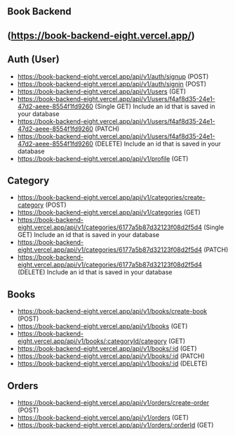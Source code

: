## Book Backend

## (https://book-backend-eight.vercel.app/)

## Auth (User)
- https://book-backend-eight.vercel.app/api/v1/auth/signup (POST)
- https://book-backend-eight.vercel.app/api/v1/auth/signin (POST)
- https://book-backend-eight.vercel.app/api/v1/users (GET)
- https://book-backend-eight.vercel.app/api/v1/users/f4af8d35-24e1-47d2-aeee-8554f1fd9260 (Single GET) Include an id that is saved in your database
- https://book-backend-eight.vercel.app/api/v1/users/f4af8d35-24e1-47d2-aeee-8554f1fd9260 (PATCH)
- https://book-backend-eight.vercel.app/api/v1/users/f4af8d35-24e1-47d2-aeee-8554f1fd9260 (DELETE) Include an id that is saved in your database
- https://book-backend-eight.vercel.app/api/v1/profile (GET)

## Category
- https://book-backend-eight.vercel.app/api/v1/categories/create-category (POST)
- https://book-backend-eight.vercel.app/api/v1/categories (GET)
- https://book-backend-eight.vercel.app/api/v1/categories/6177a5b87d32123f08d2f5d4 (Single GET) Include an id that is saved in your database
- https://book-backend-eight.vercel.app/api/v1/categories/6177a5b87d32123f08d2f5d4 (PATCH)
- https://book-backend-eight.vercel.app/api/v1/categories/6177a5b87d32123f08d2f5d4 (DELETE) Include an id that is saved in your database


## Books
- https://book-backend-eight.vercel.app/api/v1/books/create-book (POST)
- https://book-backend-eight.vercel.app/api/v1/books (GET)
- https://book-backend-eight.vercel.app/api/v1/books/:categoryId/category (GET)
- https://book-backend-eight.vercel.app/api/v1/books/:id (GET)
- https://book-backend-eight.vercel.app/api/v1/books/:id (PATCH)
- https://book-backend-eight.vercel.app/api/v1/books/:id (DELETE)


## Orders
- https://book-backend-eight.vercel.app/api/v1/orders/create-order (POST)
- https://book-backend-eight.vercel.app/api/v1/orders (GET)
- https://book-backend-eight.vercel.app/api/v1/orders/:orderId (GET)
